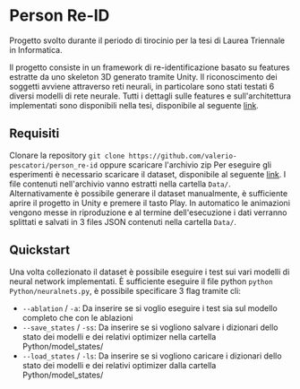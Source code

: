 # Person Re-ID
Progetto svolto durante il periodo di tirocinio per la tesi di Laurea Triennale in Informatica.

Il progetto consiste in un framework di re-identificazione basato su features estratte da uno skeleton 3D generato tramite Unity.
Il riconoscimento dei soggetti avviene attraverso reti neurali, in particolare sono stati testati 6 diversi modelli di rete neurale.
Tutti i dettagli sulle features e sull'architettura implementati sono disponibili nella tesi, disponibile al seguente [link](https://mega.nz/file/SMgUwbCJ#N4F3ho9f072BR4Yi3jA6_D2MoyZ4QjfcdkORLirLmVw).

## Requisiti
Clonare la repository `git clone https://github.com/valerio-pescatori/person_re-id` oppure scaricare l'archivio zip
Per eseguire gli esperimenti è necessario scaricare il dataset, disponibile al seguente [link](https://mega.nz/file/nVJ2BY5I#s_RMEE3Wtt5zzKHnZYb6ljvNs4F3qNqqAeb0LK-6awM).
I file contenuti nell'archivio vanno estratti nella cartella `Data/`.
Alternativamente è possibile generare il dataset manualmente, è sufficiente aprire il progetto in Unity e premere il tasto Play.
In automatico le animazioni vengono messe in riproduzione e al termine dell'esecuzione i dati verranno splittati e salvati in 3 files JSON contenuti nella cartella `Data/`.

## Quickstart
Una volta collezionato il dataset è possibile eseguire i test sui vari modelli di neural network implementati.
È sufficiente eseguire il file python `python Python/neuralnets.py`, è possibile specificare 3 flag tramite cli:

- `--ablation` / `-a`: Da inserire se si voglio eseguire i test sia sul modello completo che con le ablazioni
- `--save_states` / `-ss`: Da inserire se si vogliono salvare i dizionari dello stato dei modelli e dei relativi optimizer nella cartella Python/model_states/
- `--load_states` / `-ls`: Da inserire se si vogliono caricare i dizionari dello stato dei modelli e dei relativi optimizer dalla cartella Python/model_states/

